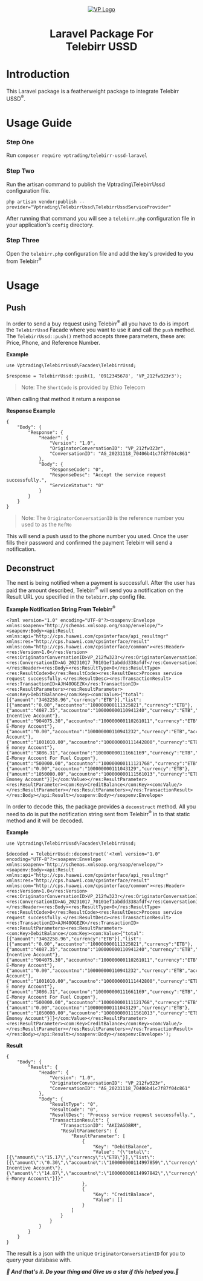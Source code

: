 <p align="center"><a href="https://vptrading.et"><img src="/imgs/logo.png" alt="VP Logo"></a></p>

<h1 align="center">Laravel Package For<br> Telebirr USSD</h1>

# Introduction

This Laravel package is a featherweight package to integrate Telebirr USSD<sup>&reg;</sup>.

# Usage Guide

### Step One

Run `composer require vptrading/telebirr-ussd-laravel`

### Step Two

Run the artisan command to publish the Vptrading\TelebirrUssd configuration file.

```
php artisan vendor:publish --provider="Vptrading\TelebirrUssd\TelebirrUssdServiceProvider"
```

After running that command you will see a `telebirr.php` configuration file in your application's `config` directory.

### Step Three

Open the `telebirr.php` configuration file and add the key's provided to you from Telebirr<sup>&reg;</sup>

# Usage

## Push

In order to send a buy request using Telebirr<sup>&reg;</sup> all you have to do is import the `TelebirrUssd` Facade where you want to use it and call the `push` method. The `TelebirrUssd::push()` method accepts three parameters, these are: Price, Phone, and Reference Number.

**Example**

```
use Vptrading\TelebirrUssd\Facades\TelebirrUssd;

$response = TelebirrUssd::push(1, '0912345678', 'VP_212fw323r3');
```

> Note: The `ShortCode` is provided by Ethio Telecom

When calling that method it return a response

**Response Example**

```
{
    "Body": {
        "Response": {
            "Header": {
                "Version": "1.0",
                "OriginatorConversationID": "VP_212fw323r",
                "ConversationID": "AG_20231118_70406b41c7f87f04c861"
            },
            "Body": {
                "ResponseCode": "0",
                "ResponseDesc": "Accept the service request successfully.",
                "ServiceStatus": "0"
            }
        }
    }
}
```

> Note: The `OriginatorConversationID` is the reference number you used to as the `RefNo`

This will send a push ussd to the phone number you used. Once the user fills their password and confirmed the payment Telebirr will send a notification.

## Deconstruct

The next is being notified when a payment is successfull. After the user has paid the amount described, Telebirr<sup>&reg;</sup> will send you a notification on the Result URL you specified in the `telebirr.php` config file.

**Example Notification String From Telebirr<sup>&reg;</sup>**

```
<?xml version="1.0" encoding="UTF-8"?><soapenv:Envelope xmlns:soapenv="http://schemas.xmlsoap.org/soap/envelope/"><soapenv:Body><api:Result xmlns:api="http://cps.huawei.com/cpsinterface/api_resultmgr" xmlns:res="http://cps.huawei.com/cpsinterface/result" xmlns:com="http://cps.huawei.com/cpsinterface/common"><res:Header><res:Version>1.0</res:Version><res:OriginatorConversationID>VP_212fw323r</res:OriginatorConversationID><res:ConversationID>AG_20231017_70101ef1abddd338afdf</res:ConversationID></res:Header><res:Body><res:ResultType>0</res:ResultType><res:ResultCode>0</res:ResultCode><res:ResultDesc>Process service request successfully.</res:ResultDesc><res:TransactionResult><res:TransactionID>AJH40OGEZK</res:TransactionID><res:ResultParameters><res:ResultParameter><com:Key>DebitBalance</com:Key><com:Value>{"total":[{"amount":"3462258.96","currency":"ETB"}],"list":[{"amount":"0.00","accountno":"100000000111325021","currency":"ETB"},{"amount":"4087.35","accountno":"100000000110941240","currency":"ETB","accounttypename":"Customer Incentive Account"},{"amount":"904075.30","accountno":"100000000110261011","currency":"ETB","accounttypename":"Customer E-Money Account"},{"amount":"0.00","accountno":"100000000110941232","currency":"ETB","accounttypename":"Incentive Account"},{"amount":"1001010.00","accountno":"100000000111442800","currency":"ETB","accounttypename":"Customer E money Account"},{"amount":"3086.31","accountno":"100000000111661169","currency":"ETB","accounttypename":"Customer E-Money Account For Fuel Coupon"},{"amount":"500000.00","accountno":"100000000111121768","currency":"ETB"},{"amount":"0.00","accountno":"100000000111043129","currency":"ETB"},{"amount":"1050000.00","accountno":"100000000111561013","currency":"ETB","accounttypename":"Customer Emoney Account"}]}</com:Value></res:ResultParameter><res:ResultParameter><com:Key>CreditBalance</com:Key><com:Value/></res:ResultParameter></res:ResultParameters></res:TransactionResult></res:Body></api:Result></soapenv:Body></soapenv:Envelope>
```

In order to decode this, the package provides a `deconstruct` method. All you need to do is put the notification string sent from Telebirr<sup>&reg;</sup> in to that static method and it will be decoded.

**Example**

```
use Vptrading\TelebirrUssd\Facades\TelebirrUssd;

$decoded = TelebirrUssd::deconstruct('<?xml version="1.0" encoding="UTF-8"?><soapenv:Envelope xmlns:soapenv="http://schemas.xmlsoap.org/soap/envelope/"><soapenv:Body><api:Result xmlns:api="http://cps.huawei.com/cpsinterface/api_resultmgr" xmlns:res="http://cps.huawei.com/cpsinterface/result" xmlns:com="http://cps.huawei.com/cpsinterface/common"><res:Header><res:Version>1.0</res:Version><res:OriginatorConversationID>VP_212fw323r</res:OriginatorConversationID><res:ConversationID>AG_20231017_70101ef1abddd338afdf</res:ConversationID></res:Header><res:Body><res:ResultType>0</res:ResultType><res:ResultCode>0</res:ResultCode><res:ResultDesc>Process service request successfully.</res:ResultDesc><res:TransactionResult><res:TransactionID>AJH40OGEZK</res:TransactionID><res:ResultParameters><res:ResultParameter><com:Key>DebitBalance</com:Key><com:Value>{"total":[{"amount":"3462258.96","currency":"ETB"}],"list":[{"amount":"0.00","accountno":"100000000111325021","currency":"ETB"},{"amount":"4087.35","accountno":"100000000110941240","currency":"ETB","accounttypename":"Customer Incentive Account"},{"amount":"904075.30","accountno":"100000000110261011","currency":"ETB","accounttypename":"Customer E-Money Account"},{"amount":"0.00","accountno":"100000000110941232","currency":"ETB","accounttypename":"Incentive Account"},{"amount":"1001010.00","accountno":"100000000111442800","currency":"ETB","accounttypename":"Customer E money Account"},{"amount":"3086.31","accountno":"100000000111661169","currency":"ETB","accounttypename":"Customer E-Money Account For Fuel Coupon"},{"amount":"500000.00","accountno":"100000000111121768","currency":"ETB"},{"amount":"0.00","accountno":"100000000111043129","currency":"ETB"},{"amount":"1050000.00","accountno":"100000000111561013","currency":"ETB","accounttypename":"Customer Emoney Account"}]}</com:Value></res:ResultParameter><res:ResultParameter><com:Key>CreditBalance</com:Key><com:Value/></res:ResultParameter></res:ResultParameters></res:TransactionResult></res:Body></api:Result></soapenv:Body></soapenv:Envelope>');
```

**Result**

```
{
    "Body": {
        "Result": {
            "Header": {
                "Version": "1.0",
                "OriginatorConversationID": "VP_212fw323r",
                "ConversationID": "AG_20231118_70406b41c7f87f04c861"
            },
            "Body": {
                "ResultType": "0",
                "ResultCode": "0",
                "ResultDesc": "Process service request successfully.",
                "TransactionResult": {
                    "TransactionID": "AKI2AGO8RM",
                    "ResultParameters": {
                        "ResultParameter": [
                            {
                                "Key": "DebitBalance",
                                "Value": "{\"total\":[{\"amount\":\"15.17\",\"currency\":\"ETB\"}],\"list\":[{\"amount\":\"0.30\",\"accountno\":\"100000000114997859\",\"currency\":\"ETB\",\"accounttypename\":\"Customer Incentive Account\"},{\"amount\":\"14.87\",\"accountno\":\"100000000114997842\",\"currency\":\"ETB\",\"accounttypename\":\"Customer E-Money Account\"}]}"
                            },
                            {
                                "Key": "CreditBalance",
                                "Value": []
                            }
                        ]
                    }
                }
            }
        }
    }
}
```

The result is a json with the unique `OriginatorConversationID` for you to query your database with.

**_🚀 And that's it. Do your thing and Give us a star if this helped you.🚀_**
